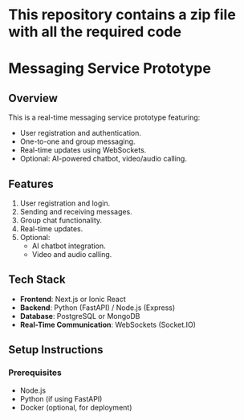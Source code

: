 # This repository contains a zip file with all the required code
# Messaging Service Prototype  

## Overview  
This is a real-time messaging service prototype featuring:  
- User registration and authentication.  
- One-to-one and group messaging.  
- Real-time updates using WebSockets.  
- Optional: AI-powered chatbot, video/audio calling.  

## Features  
1. User registration and login.  
2. Sending and receiving messages.  
3. Group chat functionality.  
4. Real-time updates.  
5. Optional:  
   - AI chatbot integration.  
   - Video and audio calling.  

## Tech Stack  
- **Frontend**: Next.js or Ionic React  
- **Backend**: Python (FastAPI) / Node.js (Express)  
- **Database**: PostgreSQL or MongoDB  
- **Real-Time Communication**: WebSockets (Socket.IO)  

## Setup Instructions  

### Prerequisites  
- Node.js  
- Python (if using FastAPI)  
- Docker (optional, for deployment)  
